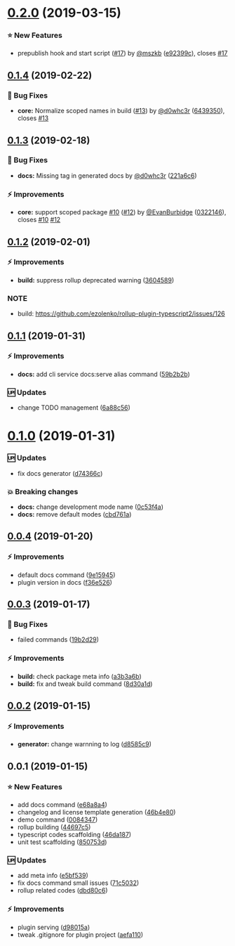 <a name="0.2.0"></a>
# [0.2.0](https://github.com/kazupon/vue-cli-plugin-p11n/compare/v0.1.4...v0.2.0) (2019-03-15)


### :star: New Features

* prepublish hook and start script ([#17](https://github.com/kazupon/vue-cli-plugin-p11n/issues/17)) by [@mszkb](https://github.com/mszkb) ([e92399c](https://github.com/kazupon/vue-cli-plugin-p11n/commit/e92399c)), closes [#17](https://github.com/kazupon/vue-cli-plugin-p11n/issues/17)



<a name="0.1.4"></a>
## [0.1.4](https://github.com/kazupon/vue-cli-plugin-p11n/compare/v0.1.3...v0.1.4) (2019-02-22)


### :bug: Bug Fixes

* **core:** Normalize scoped names in build ([#13](https://github.com/kazupon/vue-cli-plugin-p11n/issues/13)) by [@d0whc3r](https://github.com/d0whc3r) ([6439350](https://github.com/kazupon/vue-cli-plugin-p11n/commit/6439350)), closes [#13](https://github.com/kazupon/vue-cli-plugin-p11n/issues/13)



<a name="0.1.3"></a>
## [0.1.3](https://github.com/kazupon/vue-cli-plugin-p11n/compare/v0.1.2...v0.1.3) (2019-02-18)


### :bug: Bug Fixes

* **docs:** Missing tag in generated docs by [@d0whc3r](https://github.com/d0whc3r) ([221a6c6](https://github.com/kazupon/vue-cli-plugin-p11n/commit/221a6c6))


### :zap: Improvements

* **core:** support scoped package [#10](https://github.com/kazupon/vue-cli-plugin-p11n/issues/10) ([#12](https://github.com/kazupon/vue-cli-plugin-p11n/issues/12)) by [@EvanBurbidge](https://github.com/EvanBurbidge) ([0322146](https://github.com/kazupon/vue-cli-plugin-p11n/commit/0322146)), closes [#10](https://github.com/kazupon/vue-cli-plugin-p11n/issues/10) [#12](https://github.com/kazupon/vue-cli-plugin-p11n/issues/12)



<a name="0.1.2"></a>
## [0.1.2](https://github.com/kazupon/vue-cli-plugin-p11n/compare/v0.1.1...v0.1.2) (2019-02-01)


### :zap: Improvements

* **build:** suppress rollup deprecated warning ([3604589](https://github.com/kazupon/vue-cli-plugin-p11n/commit/3604589))


### NOTE

* build: https://github.com/ezolenko/rollup-plugin-typescript2/issues/126



<a name="0.1.1"></a>
## [0.1.1](https://github.com/kazupon/vue-cli-plugin-p11n/compare/v0.1.0...v0.1.1) (2019-01-31)


### :zap: Improvements

* **docs:** add cli service docs:serve alias command ([59b2b2b](https://github.com/kazupon/vue-cli-plugin-p11n/commit/59b2b2b))


### :up: Updates

* change TODO management ([6a88c56](https://github.com/kazupon/vue-cli-plugin-p11n/commit/6a88c56))


<a name="0.1.0"></a>
# [0.1.0](https://github.com/kazupon/vue-cli-plugin-p11n/compare/v0.0.4...v0.1.0) (2019-01-31)


### :up: Updates

* fix docs generator ([d74366c](https://github.com/kazupon/vue-cli-plugin-p11n/commit/d74366c))


### :boom: Breaking changes

* **docs:** change development mode name ([0c53f4a](https://github.com/kazupon/vue-cli-plugin-p11n/commit/0c53f4a))
* **docs:** remove default modes ([cbd761a](https://github.com/kazupon/vue-cli-plugin-p11n/commit/cbd761a))


<a name="0.0.4"></a>
## [0.0.4](https://github.com/kazupon/vue-cli-plugin-p11n/compare/v0.0.3...v0.0.4) (2019-01-20)


### :zap: Improvements

* default docs command ([9e15945](https://github.com/kazupon/vue-cli-plugin-p11n/commit/9e15945))
* plugin version in docs ([f36e526](https://github.com/kazupon/vue-cli-plugin-p11n/commit/f36e526))



<a name="0.0.3"></a>
## [0.0.3](https://github.com/kazupon/vue-cli-plugin-p11n/compare/v0.0.2...v0.0.3) (2019-01-17)


### :bug: Bug Fixes

* failed commands ([19b2d29](https://github.com/kazupon/vue-cli-plugin-p11n/commit/19b2d29))


### :zap: Improvements

* **build:** check package meta info ([a3b3a6b](https://github.com/kazupon/vue-cli-plugin-p11n/commit/a3b3a6b))
* **build:** fix and tweak build command ([8d30a1d](https://github.com/kazupon/vue-cli-plugin-p11n/commit/8d30a1d))



<a name="0.0.2"></a>
## [0.0.2](https://github.com/kazupon/vue-cli-plugin-p11n/compare/v0.0.1...v0.0.2) (2019-01-15)


### :zap: Improvements

* **generator:** change warnning to log ([d8585c9](https://github.com/kazupon/vue-cli-plugin-p11n/commit/d8585c9))



<a name="0.0.1"></a>
## 0.0.1 (2019-01-15)


### :star: New Features

* add docs command ([e68a8a4](https://github.com/kazupon/vue-cli-plugin-p11n/commit/e68a8a4))
* changelog and license template generation ([46b4e80](https://github.com/kazupon/vue-cli-plugin-p11n/commit/46b4e80))
* demo command ([0084347](https://github.com/kazupon/vue-cli-plugin-p11n/commit/0084347))
* rollup building ([44697c5](https://github.com/kazupon/vue-cli-plugin-p11n/commit/44697c5))
* typescript codes scaffolding ([46da187](https://github.com/kazupon/vue-cli-plugin-p11n/commit/46da187))
* unit test scaffolding ([850753d](https://github.com/kazupon/vue-cli-plugin-p11n/commit/850753d))


### :up: Updates

* add meta info ([e5bf539](https://github.com/kazupon/vue-cli-plugin-p11n/commit/e5bf539))
* fix docs command small issues ([71c5032](https://github.com/kazupon/vue-cli-plugin-p11n/commit/71c5032))
* rollup related codes ([dbd80c6](https://github.com/kazupon/vue-cli-plugin-p11n/commit/dbd80c6))


### :zap: Improvements

* plugin serving ([d98015a](https://github.com/kazupon/vue-cli-plugin-p11n/commit/d98015a))
* tweak .gitignore for plugin project ([aefa110](https://github.com/kazupon/vue-cli-plugin-p11n/commit/aefa110))



